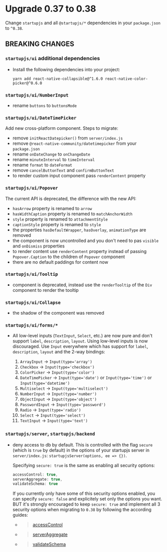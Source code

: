 # Upgrade 0.37 to 0.38

Change `startupjs` and all `@startupjs/*` dependencies in your `package.json` to `^0.38`.

## BREAKING CHANGES

### `startupjs/ui` additional dependencies

- Install the following dependencies into your project:

    ```
    yarn add react-native-collapsible@^1.6.0 react-native-color-picker@^0.6.0
    ```
### `startupjs/ui/NumberInput`

- rename `buttons` to `buttonsMode`

### `startupjs/ui/DateTimePicker`

Add new cross-platform component. Steps to migrate:

- remove `initReactDatepicker()` from `server/index.js`
- remove `@react-native-community/datetimepicker` from your `package.json`
- rename `onDateChange` to `onChangeDate`
- rename `minuteInterval` to `timeInterval`
- rename `format` to `dateFormat`
- remove `cancelButtonText` and `confirmButtonText`
- to render custom input component pass `renderContent` property 

### `startupjs/ui/Popover`

The current API is deprecated, the difference with the new API:

- `hasArrow` property is renamed to `arrow`
- `hasWidthCaption` property is renamed to `matchAnchorWidth`
- `style` property is renamed to `attachmentStyle`
- `captionStyle` property is renamed to `style`
- the properties `hasDefaultWrapper`, `hasOverlay`, `animationType` are removed
- the component is now uncontrolled and you don't need to pas `visible` and `onDismiss` properties
- to render content use `renderContent` property instead of passing `Popover.Caption` to the children of `Popover` component
- there are no default paddings for content now

### `startupjs/ui/Tooltip`

- component is deprecated, instead use the `renderTooltip` of the `Div` component to render the tooltip

### `startupjs/ui/Collapse`

- the shadow of the component was removed

### `startupjs/ui/forms/*`

- All low-level inputs (`TextInput`, `Select`, etc.) are now pure and don't support `label`, `description`, `layout`. Using low-level inputs is now discouraged. Use `Input` everywhere which has support for `label`, `description`, `layout` and the 2-way bindings:

    1. `ArrayInput` -> `Input(type='array')`
    2. `Checkbox` -> `Input(type='checkbox')`
    3. `ColorPicker` -> `Input(type='color')`
    4. `DateTimePicker` -> `Input(type='date')` or `Input(type='time')` or `Input(type='datetime')`
    5. `Multiselect` -> `Input(type='multiselect')`
    6. `NumberInput` -> `Input(type='number')`
    7. `ObjectInput` -> `Input(type='object')`
    8. `PasswordInput` -> `Input(type='password')`
    9. `Radio` -> `Input(type='radio')`
    10. `Select` -> `Input(type='select')`
    11. `TextInput` -> `Input(type='text')`



### `startupjs/server`, `startupjs/backend`

- deny access to db by default. This is controlled with the flag `secure` (which is `true` by default) in the options of your startupjs server in `server/index.js`: `startupjsServer(options, ee => {})`.

    Specifying `secure: true` is the same as enabling all security options:

    ```js
    accessControl: true,
    serverAggregate: true,
    validateSchema: true
    ```

    If you currently only have some of this security options enabled, you can specify `secure: false` and explicitely set
    only the options you want. BUT it's strongly encouraged to keep `secure: true` and implement all 3 security options
    when migrating to `0.38` by following the according guides:

    - > [accessControl](https://github.com/startupjs/startupjs/tree/master/packages/sharedb-access)
    - > [serverAggregate](https://github.com/startupjs/startupjs/tree/master/packages/server-aggregate)
    - > [validateSchema](https://github.com/startupjs/startupjs/tree/master/packages/sharedb-schema)
